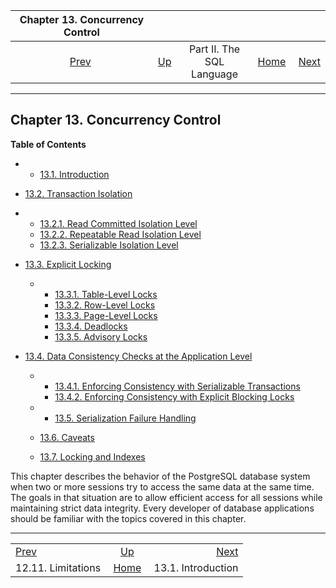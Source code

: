 

|              Chapter 13. Concurrency Control              |                                            |                           |                                                       |                                               |
| :-------------------------------------------------------: | :----------------------------------------- | :-----------------------: | ----------------------------------------------------: | --------------------------------------------: |
| [Prev](textsearch-limitations.html "12.11. Limitations")  | [Up](sql.html "Part II. The SQL Language") | Part II. The SQL Language | [Home](index.html "PostgreSQL 17devel Documentation") |  [Next](mvcc-intro.html "13.1. Introduction") |

***

## Chapter 13. Concurrency Control

**Table of Contents**

  * *   [13.1. Introduction](mvcc-intro.html)
  * [13.2. Transaction Isolation](transaction-iso.html)

    

  * *   [13.2.1. Read Committed Isolation Level](transaction-iso.html#XACT-READ-COMMITTED)
    * [13.2.2. Repeatable Read Isolation Level](transaction-iso.html#XACT-REPEATABLE-READ)
    * [13.2.3. Serializable Isolation Level](transaction-iso.html#XACT-SERIALIZABLE)

* [13.3. Explicit Locking](explicit-locking.html)

  * *   [13.3.1. Table-Level Locks](explicit-locking.html#LOCKING-TABLES)
    * [13.3.2. Row-Level Locks](explicit-locking.html#LOCKING-ROWS)
    * [13.3.3. Page-Level Locks](explicit-locking.html#LOCKING-PAGES)
    * [13.3.4. Deadlocks](explicit-locking.html#LOCKING-DEADLOCKS)
    * [13.3.5. Advisory Locks](explicit-locking.html#ADVISORY-LOCKS)

* [13.4. Data Consistency Checks at the Application Level](applevel-consistency.html)

  * *   [13.4.1. Enforcing Consistency with Serializable Transactions](applevel-consistency.html#SERIALIZABLE-CONSISTENCY)
    * [13.4.2. Enforcing Consistency with Explicit Blocking Locks](applevel-consistency.html#NON-SERIALIZABLE-CONSISTENCY)

  * *   [13.5. Serialization Failure Handling](mvcc-serialization-failure-handling.html)
  * [13.6. Caveats](mvcc-caveats.html)
  * [13.7. Locking and Indexes](locking-indexes.html)

This chapter describes the behavior of the PostgreSQL database system when two or more sessions try to access the same data at the same time. The goals in that situation are to allow efficient access for all sessions while maintaining strict data integrity. Every developer of database applications should be familiar with the topics covered in this chapter.

***

|                                                           |                                                       |                                               |
| :-------------------------------------------------------- | :---------------------------------------------------: | --------------------------------------------: |
| [Prev](textsearch-limitations.html "12.11. Limitations")  |       [Up](sql.html "Part II. The SQL Language")      |  [Next](mvcc-intro.html "13.1. Introduction") |
| 12.11. Limitations                                        | [Home](index.html "PostgreSQL 17devel Documentation") |                            13.1. Introduction |
